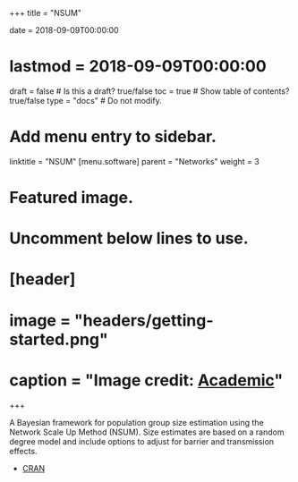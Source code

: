 +++
title = "NSUM"

date = 2018-09-09T00:00:00
# lastmod = 2018-09-09T00:00:00

draft = false  # Is this a draft? true/false
toc = true  # Show table of contents? true/false
type = "docs"  # Do not modify.

# Add menu entry to sidebar.
linktitle = "NSUM"
[menu.software]
  parent = "Networks"
  weight = 3

# Featured image.
# Uncomment below lines to use.
# [header]
# image = "headers/getting-started.png"
# caption = "Image credit: [**Academic**](https://github.com/gcushen/hugo-academic/)"
+++

A Bayesian framework for population group size estimation using the Network Scale Up Method (NSUM). Size estimates are based on a random degree model and include options to adjust for barrier and transmission effects.

+ [CRAN](https://cran.r-project.org/web/packages/NSUM/index.html)
